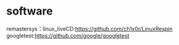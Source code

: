 # software
remastersys：linux_liveCD:https://github.com/ch1x0r/LinuxRespin
googletest:https://github.com/google/googletest
